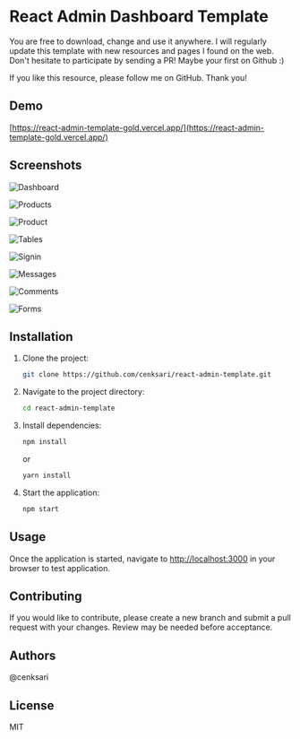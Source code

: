 # React Admin Dashboard Template

You are free to download, change and use it anywhere. I will regularly update this template with new resources and pages I found on the web. Don't hesitate to participate by sending a PR! Maybe your first on Github :)

If you like this resource, please follow me on GitHub. Thank you!

## Demo
[https://react-admin-template-gold.vercel.app/](https://react-admin-template-gold.vercel.app/)

## Screenshots

![Dashboard](https://raw.githubusercontent.com/cenksari/react-admin-template/master/screenshots/dashboard.png)

![Products](https://raw.githubusercontent.com/cenksari/react-admin-template/master/screenshots/products.png)

![Product](https://raw.githubusercontent.com/cenksari/react-admin-template/master/screenshots/product.png)

![Tables](https://raw.githubusercontent.com/cenksari/react-admin-template/master/screenshots/tables.png)

![Signin](https://raw.githubusercontent.com/cenksari/react-admin-template/master/screenshots/signin.png)

![Messages](https://raw.githubusercontent.com/cenksari/react-admin-template/master/screenshots/messages.png)

![Comments](https://raw.githubusercontent.com/cenksari/react-admin-template/master/screenshots/comments.png)

![Forms](https://raw.githubusercontent.com/cenksari/react-admin-template/master/screenshots/forms.png)

## Installation

1. Clone the project:

   ```bash
   git clone https://github.com/cenksari/react-admin-template.git
   ```

2. Navigate to the project directory:

   ```bash
   cd react-admin-template
   ```

3. Install dependencies:

   ```bash
   npm install
   ```

   or

   ```bash
   yarn install
   ```

4. Start the application:

   ```bash
   npm start
   ```

## Usage

Once the application is started, navigate to [http://localhost:3000](http://localhost:3000) in your browser to test application.

## Contributing

If you would like to contribute, please create a new branch and submit a pull request with your changes. Review may be needed before acceptance.

## Authors

@cenksari

## License

MIT